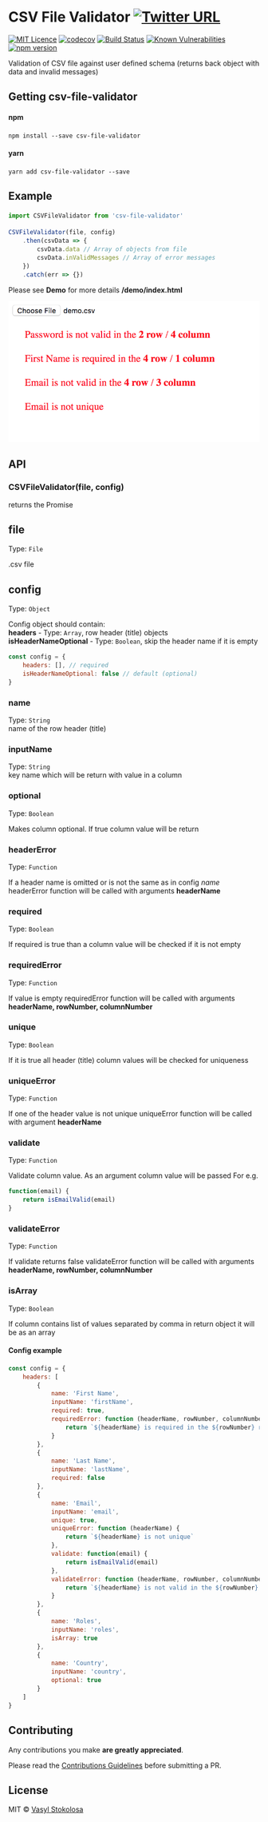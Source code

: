 # CSV File Validator [![Twitter URL](https://img.shields.io/twitter/url/http/shields.io.svg?style=social)](https://twitter.com/intent/tweet?hashtags=javascript&original_referer=https%3A%2F%2Fpublish.twitter.com%2F&ref_src=twsrc%5Etfw&text=Validation%20of%20CSV%20file%20against%20user%20defined%20schema%20(returns%20back%20object%20with%20data%20and%20invalid%20messages)&tw_p=tweetbutton&url=https%3A%2F%2Fwww.npmjs.com%2Fpackage%2Fcsv-file-validator&via=shystrukk) #
[![MIT Licence](https://badges.frapsoft.com/os/mit/mit.svg?v=103)](https://opensource.org/licenses/mit-license.php)
[![codecov](https://codecov.io/gh/shystruk/csv-file-validator/branch/master/graph/badge.svg)](https://codecov.io/gh/shystruk/csv-file-validator)
[![Build Status](https://travis-ci.org/shystruk/csv-file-validator.svg?branch=master)](https://travis-ci.org/shystruk/csv-file-validator)
[![Known Vulnerabilities](https://snyk.io/test/github/shystruk/csv-file-validator/badge.svg?targetFile=package.json)](https://snyk.io/test/github/shystruk/csv-file-validator?targetFile=package.json)
[![npm version](https://badge.fury.io/js/csv-file-validator.svg)](https://badge.fury.io/js/csv-file-validator)

Validation of CSV file against user defined schema (returns back object with data and invalid messages)

## Getting csv-file-validator ##

#### npm
`npm install --save csv-file-validator`

#### yarn
`yarn add csv-file-validator --save`

## Example ##
```javascript
import CSVFileValidator from 'csv-file-validator'

CSVFileValidator(file, config)
    .then(csvData => {
        csvData.data // Array of objects from file
        csvData.inValidMessages // Array of error messages
    })
    .catch(err => {})
```

Please see **Demo** for more details **/demo/index.html**

![](demo/demo.png)

## API ##
### CSVFileValidator(file, config) ###
returns the Promise

## file ##
Type: `File` <br>

.csv file

## config ##
Type: `Object` <br>

Config object should contain:<br>
**headers** - Type: `Array`, row header (title) objects<br>
**isHeaderNameOptional** - Type: `Boolean`, skip the header name if it is empty<br>

```javascript
const config = {
    headers: [], // required
    isHeaderNameOptional: false // default (optional)
}
```

### name
Type: `String` <br>
name of the row header (title)

### inputName
Type: `String` <br>
key name which will be return with value in a column

### optional
Type: `Boolean` <br>

Makes column optional. If true column value will be return

### headerError
Type: `Function` <br>

If a header name is omitted or is not the same as in config *name* headerError function will be called with arguments
**headerName**

### required
Type: `Boolean` <br>

If required is true than a column value will be checked if it is not empty

### requiredError
Type: `Function` <br>

If value is empty requiredError function will be called with arguments
**headerName, rowNumber, columnNumber**

### unique
Type: `Boolean` <br>

If it is true all header (title) column values will be checked for uniqueness

### uniqueError
Type: `Function` <br>

If one of the header value is not unique uniqueError function will be called with argument **headerName**

### validate
Type: `Function` <br>

Validate column value. As an argument column value will be passed
For e.g.
```javascript
function(email) {
    return isEmailValid(email)
}
```

### validateError
Type: `Function` <br>

If validate returns false validateError function will be called with arguments **headerName, rowNumber, columnNumber**

### isArray
Type: `Boolean` <br>

If column contains list of values separated by comma in return object it will be as an array

#### Config example ####
```javascript
const config = {
    headers: [
        {
            name: 'First Name',
            inputName: 'firstName',
            required: true,
            requiredError: function (headerName, rowNumber, columnNumber) {
                return `${headerName} is required in the ${rowNumber} row / ${columnNumber} column`
            }
        },
        {
            name: 'Last Name',
            inputName: 'lastName',
            required: false
        },
        {
            name: 'Email',
            inputName: 'email',
            unique: true,
            uniqueError: function (headerName) {
                return `${headerName} is not unique`
            },
            validate: function(email) {
                return isEmailValid(email)
            },
            validateError: function (headerName, rowNumber, columnNumber) {
                return `${headerName} is not valid in the ${rowNumber} row / ${columnNumber} column`
            }
        },
        {
            name: 'Roles',
            inputName: 'roles',
            isArray: true
        },
        {
            name: 'Country',
            inputName: 'country',
            optional: true
        }
    ]
}
```

## Contributing

Any contributions you make **are greatly appreciated**.

Please read the [Contributions Guidelines](CONTRIBUTING.md) before submitting a PR.

## License

MIT © [Vasyl Stokolosa](https://about.me/shystruk)

